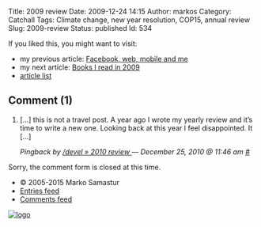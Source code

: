 Title: 2009 review
Date: 2009-12-24 14:15
Author: markos
Category: Catchall
Tags: Climate change, new year resolution, COP15, annual review
Slug: 2009-review
Status: published
Id: 534

<div>
 <div class="zemanta-img">
 </div>
 <nav>
  <p>
   If you liked this, you might want to visit:
  </p>
  <ul>
   <li>
    my previous article:
    <a href="facebook-web-mobile-and-me.html" rel="prev">
     Facebook, web, mobile and me
    </a>
   </li>
   <li>
    my next article:
    <a href="books-i-read-in-2009.html" rel="next">
     Books I read in 2009
    </a>
   </li>
   <li>
    <a href="/blog/">
     article list
    </a>
   </li>
  </ul>
 </nav>
 <h2 id="comments">
  Comment (1)
 </h2>
 <ol class="comments">
  <li id="comment-222148">
   <article>
    <p>
     [...] this is not a travel post. A year ago I wrote my yearly review and it’s time to write a new one. Looking back at this year I feel disappointed. It [...]
    </p>
    <footer>
     <cite>
      Pingback by
      <a class="url" href="2010-review.html" rel="external nofollow">
       /devel » 2010 review
      </a>
      —
      <time datetime="2010-12-25T11:46:55+00:00">
       December 25, 2010 @ 11:46 am
      </time>
      <a href="#comment-222148">
       #
      </a>
     </cite>
    </footer>
   </article>
  </li>
 </ol>
 <p>
  Sorry, the comment form is closed at this time.
 </p>
 <!-- All pages -->
 <footer>
  <ul>
   <li>
    © 2005-2015 Marko Samastur
   </li>
   <li>
    <a href="http://markos.gaivo.net/blog/?feed=rss2">
     Entries feed
    </a>
   </li>
   <li>
    <a href="http://markos.gaivo.net/blog/?feed=comments-rss2">
     Comments feed
    </a>
   </li>
  </ul>
  <a href="/">
   <img alt="logo" class="mini-logo" src="/img/markos_light_small_bg.png"/>
  </a>
 </footer>
 <!-- Google analytics -->
 <script type="text/javascript">
  var _gaq = _gaq || [];
	  _gaq.push(['_setAccount', 'UA-152438-1']);
	  _gaq.push(['_trackPageview']);
 </script>
 <script src="/js/cookie.js">
 </script>
</div>